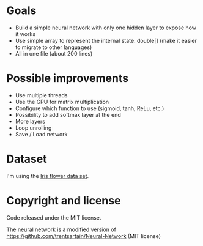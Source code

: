 # Goals

- Build a simple neural network with only one hidden layer to expose how it works
- Use simple array to represent the internal state: double[] (make it easier to migrate to other languages)
- All in one file (about 200 lines)

# Possible improvements

- Use multiple threads
- Use the GPU for matrix multiplication
- Configure which function to use (sigmoid, tanh, ReLu, etc.)
- Possibility to add softmax layer at the end
- More layers
- Loop unrolling
- Save / Load network

# Dataset
I'm using the [Iris flower data set](https://en.wikipedia.org/wiki/Iris_flower_data_set).

# Copyright and license
Code released under the MIT license.

The neural network is a modified version of https://github.com/trentsartain/Neural-Network
(MIT license)
